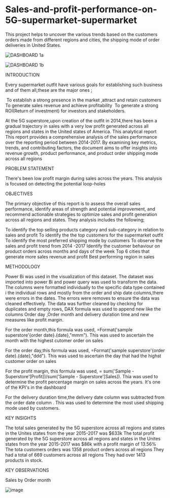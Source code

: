 # Sales-and-profit-performance-on-5G-supermarket-supermarket
This project helps to uncover the various trends based on the customers orders made from different regions and cities, the shipping mode of order deliveries in United States.

![DASHBOARD 1a](https://github.com/user-attachments/assets/5cf58bcb-0010-4239-b4ba-de41d7ea84bc)

![DASHBOARD 1b](https://github.com/user-attachments/assets/6750910d-6cd1-4af0-a4cb-238b3ed05b72)

INTRODUCTION

Every supermarket outfit have various goals for establishing such business and of them all,these are the major ones ;

 To establish a strong presence in the market ,attract and retain customers
To generate sales revenue and achieve profitability
 To generate a strong ROI(Return of investment) for investors and stakeholders.

At the 5G superstore,upon creation of the outfit in 2014,there has been a gradual trajectory in sales with a very low profit generated across all regions and states in the United states of America. This analytical report This report provides a comprehensive analysis of the sales performance over the reporting period between 2014-2017. By examining key metrics, trends, and contributing factors, the document aims to offer insights into revenue growth, product performance, and product order shipping mode across all regions

PROBLEM STATEMENT

There's been low profit margin during sales across the years. This analysis is focused on detecting the potential loop-holes

OBJECTIVES

The primary objective of this report is to assess the overall sales performance, identify areas of strength and potential improvement, and recommend actionable strategies to optimize sales and profit generation across all regions and states. They analysis includes the following;

To identify the top selling products category and sub-category in relation to sales and profit
To identify the the top customers for the supermarket outfit
To identify the most preferred shipping mode by customers
To observe the sales and profit trend from 2014 -2017
Identify the customer behaviour on product orders across months and days of the week
Top 6 cities that generate more sales revenue and profit
Best performing region in sales

METHODOLOGY

Power Bi was used in the visualization of this dataset. The dataset was imported into power Bi and power query was used to transform the data. The columns were formatted individually to the specific data type contained i the individual rows and mostly from the order and ship date columns,there were errors in the dates. The errors were removes to ensure the data was cleaned effectively. The data was further cleaned by checking for duplicates and empty rows, DAX formula was used to append new like the columns Order day ,Order month and delivery duration time and new measures like profit margin.

For the order month,this formula was used, =Format('sample superstore'{order date}.{date},"mmm"). This was used to ascertain the month with the highest cutomer order on sales

For the order day,this formula was used, =Format('sample superstore'{order date}.{date},"ddd"). This was used to ascertain the day that had the highst customer order on sales

For the profit margin, this formula was used, = sum('Sample - Superstore'[Profit])/sum('Sample - Superstore'[Sales]). Thia was used to determine the profit percentage margin on sales across the years. It's one of the KPI's in the dashboard

For the delivery duration time,the delivery date column was subtracted from the order date column . This was used to determine the most used shipping mode used by customers.

KEY INSIGHTS

The total sales generated by the 5G superstore across all regions and states in the Unites states from the year 2015-2017 was $633k
The total profit generated by the 5G superstore across all regions and states in the Unites states from the year 2015-2017 was $86k with a profit margin of 13.56%
The tota customers orders was 1358 product orders across all regions
They had a total of 669 customers across all regions
They had over 1413 products in stock.

KEY OBSERVATIONS

Sales by Order month

![image](https://github.com/user-attachments/assets/b9e116d9-a677-4c7a-8a6f-2aaf10a82943)
